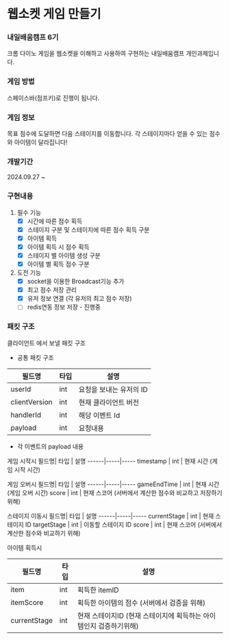 # 웹소켓 게임 만들기

### 내일배움캠프 6기

크롬 다이노 게임을 웹소켓을 이해하고 사용하여 구현하는 내일배움캠프 개인과제입니다.

### 게임 방법

스페이스바(점프키)로 진행이 됩니다.

### 게임 정보

목표 점수에 도달하면 다음 스테이지를 이동합니다.
각 스테이지마다 얻을 수 있는 점수와 아이템이 달라집니다!

### 개발기간

2024.09.27 ~

### 구현내용

1. 필수 기능
   - [x] 시간에 따른 점수 획득
   - [x] 스테이지 구분 및 스테이지에 따른 점수 획득 구분
   - [x] 아이템 획득
   - [x] 아이템 획득 시 점수 획득
   - [x] 스테이지 별 아이템 생성 구분
   - [x] 아이템 별 획득 점수 구분
2. 도전 기능
   - [x] socket을 이용한 Broadcast기능 추가
   - [x] 최고 점수 저장 관리
   - [x] 유저 정보 연결 (각 유저의 최고 점수 저장)
   - [ ] redis연동 정보 저장 - 진행중

### 패킷 구조

클라이언트 에서 보낼 패킷 구조

- 공통 패킷 구조

| 필드명        | 타입 | 설명                    |
| ------------- | ---- | ----------------------- |
| userId        | int  | 요청을 보내는 유저의 ID |
| clientVersion | int  | 현재 클라이언트 버전    |
| handlerId     | int  | 해당 이벤트 Id          |
| payload       | int  | 요청내용                |

- 각 이벤트의 payload 내용

게임 시작시
필드명| 타입 | 설명
------|-----|-----
timestamp | int | 현재 시간 (게임 시작 시간)

게임 오버시
필드명| 타입 | 설명
------|-----|-----
gameEndTime | int | 현재 시간 (게임 오버 시간)
score | int | 현재 스코어 (서버에서 계산한 점수와 비교하고 저장하기위해)

스테이지 이동시
필드명| 타입 | 설명
------|-----|-----
currentStage | int | 현재 스테이지 ID
targetStage | int | 이동할 스테이지 ID
score | int | 현재 스코어 (서버에서 계산한 점수와 비교하기 위해)

아이템 획득시

| 필드명       | 타입 | 설명                                                               |
| ------------ | ---- | ------------------------------------------------------------------ |
| item         | int  | 획득한 itemID                                                      |
| itemScore    | int  | 획득한 아이템의 점수 (서버에서 검증을 위해)                        |
| currentStage | int  | 현재 스테이지ID (현재 스테이지에 획득하는 아이템인지 검증하기위해) |
